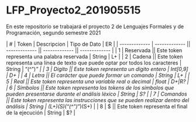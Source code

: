# LFP_Proyecto2_201905515
En este repositorio se trabajará el proyecto 2 de Lenguajes Formales y de Programación, segundo semestre 2021

|   #   |   Token   |   Descripcion   |   Tipo de Dato   |  ER   |
| ------------- | ------------- || ------------- || ------------- || ------------- |
| 1  | Reservada  || Este token representa una palabra reservada   | String  | L+  |
| 2  | Cadena  || Este token representa una línea de texto que puede optar por todos los caracteres   | String  | “(^”)*”  |
| 3  | Digito  || Este token representa un digito entero  | Int[0,9]  | D+  |
| 4  | Letra  || El carácter que puede formar un comando  | String  | L+  |
| 5  | Real  || Este token representa una variable real o decimal  | float  | D+|R?  |
| 6  | Símbolos  || Este token representa los tokens de los símbolos que pueden presentarse durante el análisis léxico  | String  | S?  |
| 7  | Comandos  || Este token representa las instrucciones que se pueden realizar dentro del análisis    | String  | (L+)(S)(“(^”)*”)(S+)  |
| 8  | $  || Este token representa el final de la ejecución  | String  | $?  |